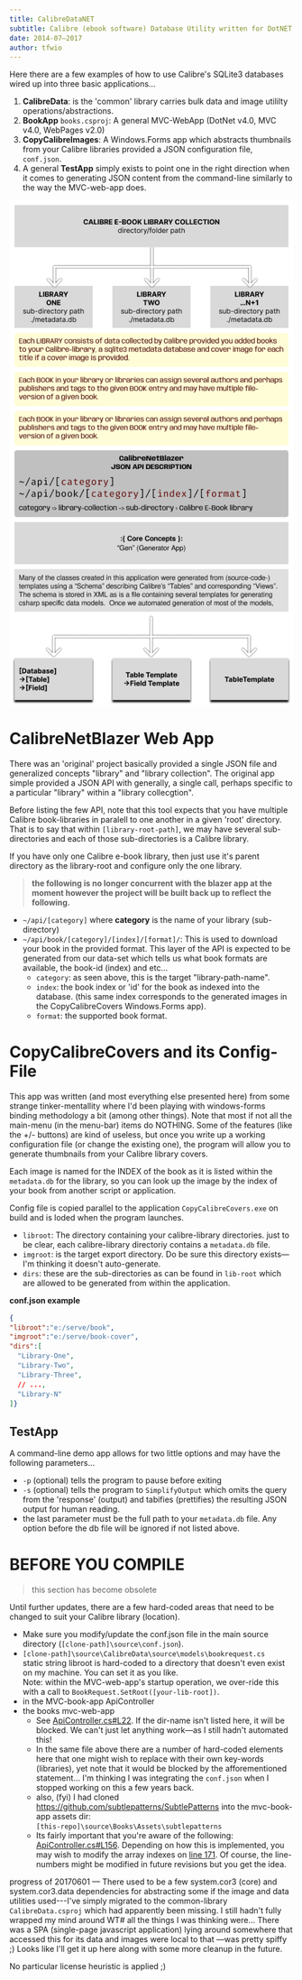 ```yaml
---
title: CalibreDataNET
subtitle: Calibre (ebook software) Database Utility written for DotNET
date: 2014-07–2017
author: tfwio
---
```


Here there are a few examples of how to use Calibre's SQLite3 databases wired up into three basic applications...


1. **CalibreData**: is the 'common' library carries bulk data and image utililty operations/abstractions.
2. **BookApp** `books.csproj`: A general MVC-WebApp (DotNet v4.0, MVC v4.0, WebPages v2.0)
3. **CopyCalibreImages**: A Windows.Forms app which abstracts thumbnails from your Calibre libraries provided a JSON configuration file, `conf.json`.
4. A general **TestApp** simply exists to point one in the right direction when it comes to generating JSON content from the command-line similarly to the way the MVC-web-app does.

![](calibre-info.png)

# CalibreNetBlazer Web App

There was an 'original' project basically provided a single JSON file and generalized concepts "library" and "library collection".  The original app simple provided a JSON API with generally, a single call, perhaps specific to a particular "library" within a "library collecgtion".

Before listing the few API, note that this tool expects that you have multiple Calibre book-libraries in paralell to one another in a given 'root' directory.  That is to say that within `[library-root-path]`, we may have several sub-directories and each of those sub-directories is a Calibre library.

If you have only one Calibre e-book library, then just use it's parent directory as the library-root and configure only the one library.

> **the following is no longer concurrent with the blazer app at the moment
  however the project will be built back up to reflect the following.**

- `~/api/[category]` where **category** is the name of your library (sub-directory)
- `~/api/book/[category]/[index]/[format]/`: This is used to download your book in the provided format.  This layer of the API is expected to be generated from our data-set which tells us what book formats are available, the book-id (index) and etc...
    - `category`: as seen above, this is the target "library-path-name".
    - `index`: the book index or 'id' for the book as indexed into the database.  (this same index corresponds to the generated images in the CopyCalibreCovers Windows.Forms app).
    - `format`: the supported book format.


# CopyCalibreCovers and its Config-File

This app was written (and most everything else presented here) from some strange tinker-mentallity where I'd been playing with windows-forms binding methodology a bit (among other things).  Note that most if not all the main-menu (in the menu-bar) items do NOTHING.  Some of the features (like the +/- buttons) are kind of useless, but once you write up a working configuration file (or change the existing one), the program will allow you to generate thumbnails from your Calibre library covers.

Each image is named for the INDEX of the book as it is listed within the `metadata.db` for the library, so you can look up the image by the index of your book from another script or application.

Config file is copied parallel to the application `CopyCalibreCovers.exe` on build and is loded when the program launches.

- `libroot`: The directory containing your calibre-library directories.  just to be clear, each calibre-library directoriy contains a `metadata.db` file.
- `imgroot`: is the target export directory.  Do be sure this directory exists—I'm thinking it doesn't auto-generate.
- `dirs`: these are the sub-directories as can be found in `lib-root` which are allowed to be generated from within the application.

**conf.json example**
```json
{
"libroot":"e:/serve/book",
"imgroot":"e:/serve/book-cover",
"dirs":[
  "Library-One",
  "Library-Two",
  "Library-Three",
  // ...,
  "Library-N"
]}
```

## TestApp

A command-line demo app allows for two little options and may have the following parameters...

- `-p` (optional) tells the program to pause before exiting
- `-s` (optional) tells the program to `SimplifyOutput` which omits the query from the 'response' (output) and tabifies (prettifies) the resulting JSON output for human reading.
- the last parameter must be the full path to your `metadata.db` file.  Any option before the db file will be ignored if not listed above.

# BEFORE YOU COMPILE

> this section has become obsolete

Until further updates, there are a few hard-coded areas that need to be changed to suit your Calibre library (location).

- Make sure you modify/update the conf.json file in the main source directory (`[clone-path]\source\conf.json`).
- `[clone-path]\source\CalibreData\source\models\bookrequest.cs`  
  static string libroot is hard-coded to a directory that doesn't even exist on my machine.  You can set it as you like.  
  Note: within the MVC-web-app's startup operation, we over-ride this with a call to `BookRequest.SetRoot([your-lib-root])`.
- in the MVC-book-app ApiController
- the books mvc-web-app
    - See [ApiController.cs#L22](https://github.com/tfwio/CalibreDataNET/blob/13522a3c1f528ecce26271536267ba7f64e99ba6/source/Books/Source/Controllers/ApiController.cs#L22).  If the dir-name isn't listed here, it will be blocked.  We can't just let anything work—as I still hadn't automated this!
    - In the same file above there are a number of hard-coded elements here that one might wish to replace with their own key-words (libraries), yet note that it would be blocked by the afforementioned statement... I'm thinking I was integrating the `conf.json` when I stopped working on this a few years back.
    - also, (fyi) I had cloned https://github.com/subtlepatterns/SubtlePatterns into the mvc-book-app assets dir:  
      `[this-repo]\source\Books\Assets\subtlepatterns`
    - Its fairly important that you're aware of the following: [ApiController.cs#L156](https://github.com/tfwio/CalibreDataNET/blob/13522a3c1f528ecce26271536267ba7f64e99ba6/source/Books/Source/Controllers/ApiController.cs#L156).  Depending on how this is implemented, you may wish to modify the array indexes on [line 171](https://github.com/tfwio/CalibreDataNET/blob/13522a3c1f528ecce26271536267ba7f64e99ba6/source/Books/Source/Controllers/ApiController.cs#L171).  Of course, the line-numbers might be modified in future revisions but you get the idea.

progress of 20170601 — There used to be a few system.cor3 (core) and system.cor3.data dependencies for abstracting some if the image and data utilities used---I've simply migrated to the common-library `CalibreData.csproj` which had apparently been missing.  I still hadn't fully wrapped my mind around WT# all the things I was thinking were... There was a SPA (single-page javascript application) lying around somewhere that accessed this for its data and images were local to that —was pretty spiffy ;) Looks like I'll get it up here along with some more cleanup in the future.


No particular license heuristic is applied ;)